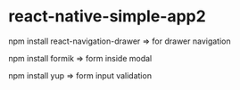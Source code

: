 # react-native-simple-app2

npm install react-navigation-drawer => for drawer navigation

npm install formik => form inside modal

npm install yup => form input validation

